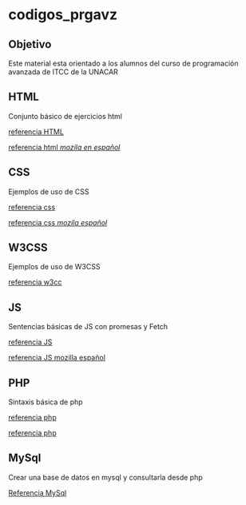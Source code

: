 # codigos_prgavz
## Objetivo
Este material esta orientado a los alumnos del curso de programación avanzada de ITCC de la UNACAR
## HTML
Conjunto básico de ejercicios html

[referencia HTML](https://www.w3schools.com/html/)

[referencia html *mozila en español*](https://developer.mozilla.org/es/docs/Web/HTML)

## CSS
Ejemplos de uso de CSS

[referencia css](https://www.w3schools.com/css/)

[referencia css *mozila español*](https://developer.mozilla.org/es/docs/Web/CSS)

## W3CSS
Ejemplos de uso de W3CSS

[referencia w3cc ](https://www.w3schools.com/w3css/defaulT.asp)

## JS
Sentencias básicas de JS con promesas y Fetch

[referencia JS](https://www.w3schools.com/js/)

[referencia JS mozilla español](https://developer.mozilla.org/es/docs/Web/JavaScript)

## PHP
Sintaxis básica de php

[referencia php](https://developer.mozilla.org/es/docs/Glossary/PHP)

[referencia php](https://www.w3schools.com/php/)

## MySql
Crear una base de datos en mysql y consultarla desde php

[Referencia MySql](https://dev.mysql.com/doc/refman/8.0/en/)

